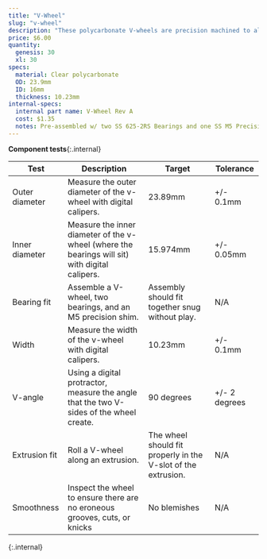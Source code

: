 ```yaml
---
title: "V-Wheel"
slug: "v-wheel"
description: "These polycarbonate V-wheels are precision machined to allow FarmBot to move in the X, Y, and Z directions smoothly and precisely. Each wheel comes pre-assembled with two stainless steel rubber-sealed ball bearings and one M5 precision shim."
price: $6.00
quantity:
  genesis: 30
  xl: 30
specs:
  material: Clear polycarbonate
  OD: 23.9mm
  ID: 16mm
  thickness: 10.23mm
internal-specs:
  internal part name: V-Wheel Rev A
  cost: $1.35
  notes: Pre-assembled w/ two SS 625-2RS Bearings and one SS M5 Precision Shim.
---
```


**Component tests**{:.internal}

|Test          |Description  |Target       |Tolerance    |
|--------------|-------------|-------------|-------------|
|Outer diameter|Measure the outer diameter of the v-wheel with digital calipers.|23.89mm|+/- 0.1mm
|Inner diameter|Measure the inner diameter of the v-wheel (where the bearings will sit) with digital calipers.|15.974mm|+/- 0.05mm
|Bearing fit   |Assemble a V-wheel, two bearings, and an M5 precision shim.|Assembly should fit together snug without play.|N/A
|Width         |Measure the width of the v-wheel with digital calipers.|10.23mm|+/- 0.1mm
|V-angle       |Using a digital protractor, measure the angle that the two V-sides of the wheel create.|90 degrees|+/- 2 degrees
|Extrusion fit |Roll a V-wheel along an extrusion.|The wheel should fit properly in the V-slot of the extrusion.|N/A
|Smoothness    |Inspect the wheel to ensure there are no eroneous grooves, cuts, or knicks|No blemishes|N/A
{:.internal}

